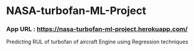 # NASA-turbofan-ML-Project
### App URL : https://nasa-turbofan-ml-project.herokuapp.com/
Predicting RUL of turbofan of aircraft Engine using Regression techniques 
